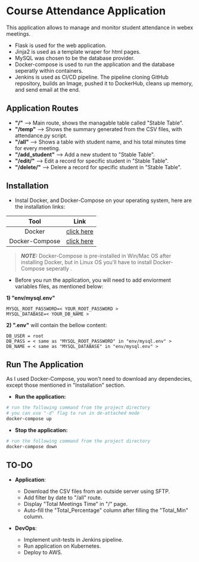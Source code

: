 # Course Attendance Application
This application allows to manage and monitor student attendance in webex meetings.
- Flask is used for the web application.
- Jinja2 is used as a template wraper for html pages.
- MySQL was chosen to be the database provider.
- Docker-compose is used to run the application and the database seperatly within containers.
- Jenkins is used as CI/CD pipeline. The pipeline cloning GitHub repository, builds an Image, pushed it to DockerHub, cleans up memory, and send email at the end.

## Application Routes

- **"/"** --> Main route, shows the managable table called "Stable Table".
- **"/temp"** --> Shows the summary generated from the CSV files, with attendance.py script.
- **"/all"** --> Shows a table with student name, and his total minutes time for every meeting.
- **"/add_student"** --> Add a new student to "Stable Table".
- **"/edit/<name>"** --> Edit a record for specific student in "Stable Table".
- **"/delete/<name>"** --> Delere a record for specific student in "Stable Table".

## Installation

- Instal Docker, and Docker-Compose on your operating system, here are the installation links:

| Tool | Link   
| :---:   | :---: 
| Docker | [click here](https://docs.docker.com/get-docker/)   
| Docker-Compose | [click here](https://docs.docker.com/compose/install/)
> **_NOTE:_**  Docker-Compose is pre-installed in Win/Mac OS after installing Docker, but in Linux OS you'll have to install Docker-Compose seperatly .

- Before you run the application, you will need to add enviorment variables files, as mentioned below:

**1) "env/mysql.env"**
```
MYSQL_ROOT_PASSWORD=< YOUR_ROOT_PASSWORD >
MYSQL_DATABASE=< YOUR_DB_NAME >
```

**2) ".env"** will contain the bellow content:
```
DB_USER = root
DB_PASS = < same as "MYSQL_ROOT_PASSWORD" in "env/mysql.env" >
DB_NAME = < same as "MYSQL_DATABASE" in "env/mysql.env" >
```

## Run The Application

As I used Docker-Compose, you won't need to download any dependecies, except those mentioned in "Installation" section.

- **Run the application:**
```sh
# run the following command from the project directory
# you can use "-d" flag to run in de-attached mode
docker-compose up
```
- **Stop the application:**
```sh
# run the following command from the project directory
docker-compose down
```

## TO-DO

- **Application**:
  - Download the CSV files from an outside server using SFTP.
  - Add filter by date to "/all" route.
  - Display "Total Meetings Time" in "/" page.
  - Auto-fill the "Total_Percentage" column after filling the "Total_Min" column.

- **DevOps**:
  - Implement unit-tests in Jenkins pipeline.
  - Run application on Kubernetes.
  - Deploy to AWS.
